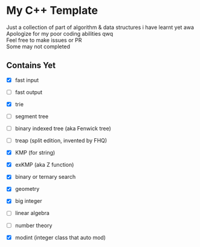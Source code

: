 # My C++ Template

Just a collection of part of algorithm & data structures i have learnt yet awa  
Apologize for my poor coding abilities qwq  
Feel free to make issues or PR  
Some may not completed  

## Contains Yet

- [x] fast input  
- [ ] fast output  

- [x] trie  
- [ ] segment tree  
- [ ] binary indexed tree (aka Fenwick tree)  
- [ ] treap (split edition, invented by FHQ)

- [x] KMP (for string)  
- [x] exKMP (aka Z function)  
- [x] binary or ternary search  

- [x] geometry  

- [x] big integer  
- [ ] linear algebra  
- [ ] number theory  
- [x] modint (integer class that auto mod)
